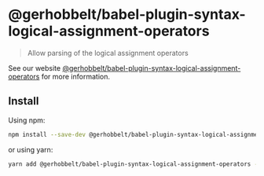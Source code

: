 # @gerhobbelt/babel-plugin-syntax-logical-assignment-operators

> Allow parsing of the logical assignment operators

See our website [@gerhobbelt/babel-plugin-syntax-logical-assignment-operators](https://babeljs.io/docs/en/next/babel-plugin-syntax-logical-assignment-operators.html) for more information.

## Install

Using npm:

```sh
npm install --save-dev @gerhobbelt/babel-plugin-syntax-logical-assignment-operators
```

or using yarn:

```sh
yarn add @gerhobbelt/babel-plugin-syntax-logical-assignment-operators --dev
```

